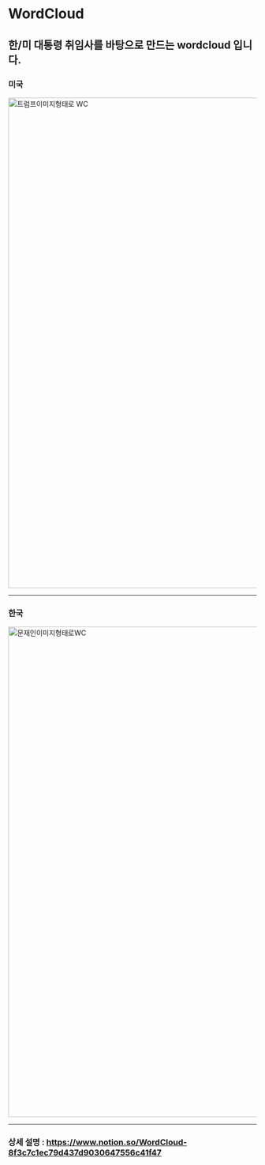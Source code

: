# WordCloud

## 한/미 대통령 취임사를 바탕으로 만드는 wordcloud 입니다. 

### 미국

<img width="992" alt="트럼프이미지형태로 WC" src="https://user-images.githubusercontent.com/41437682/102872303-df6f9080-4482-11eb-8976-232be82e8f6d.png">

---

### 한국

<img width="992" alt="문재인이미지형태로WC" src="https://user-images.githubusercontent.com/41437682/102872417-fe6e2280-4482-11eb-823b-1d4729c97e7a.png">

---

### 상세 설명 : https://www.notion.so/WordCloud-8f3c7c1ec79d437d9030647556c41f47
